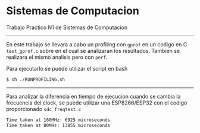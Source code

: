 # Sistemas de Computacion
Trabajo Practico N1 de Sistemas de Computacion

---

En este trabajo se llevara a cabo un profiling con `gprof` en un codigo en C `test_gprof.c` sobre en el cual se analizaran los resultados. Tambien se realizara el mismo analisis pero con `perf`.

Para ejecutarlo se puede utilizar el script en bash
```bash
$ sh ./RUNPROFILING.sh
```

---

Para analizar la diferencia en tiempo de ejecucion cuando se cambia la frecuencia del clock, se puede utilizar una ESP8266/ESP32 con el codigo proporcionado `sdc_freqtest.c`

```bash
Time taken at 160MHz: 6925 microseconds
Time taken at 80MHz: 13855 microseconds
```
